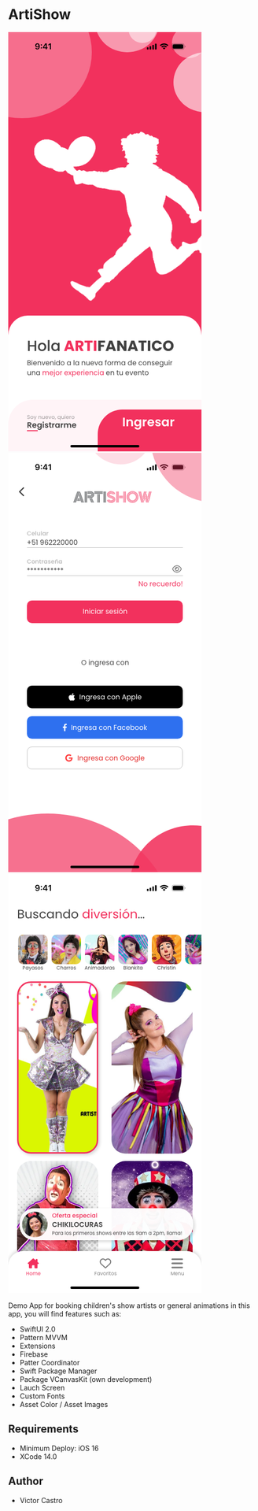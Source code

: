 # ArtiShow

<p>
    <img src="https://github.com/victorcastro/artishow-poc/blob/main/.git-content/1_Started.png"/>
    <img src="https://github.com/victorcastro/artishow-poc/blob/main/.git-content/2_Login.png"/>
    <img src="https://github.com/victorcastro/artishow-poc/blob/main/.git-content/3_Home.png"/>
</p>

Demo App for booking children's show artists or general animations in this app, you will find features such as:

- SwiftUI 2.0
- Pattern MVVM
- Extensions
- Firebase
- Patter Coordinator
- Swift Package Manager
- Package VCanvasKit (own development)
- Lauch Screen
- Custom Fonts
- Asset Color / Asset Images 
 

## Requirements

- Minimum Deploy: iOS 16
- XCode 14.0


## Author
- Victor Castro <victorcastro>
